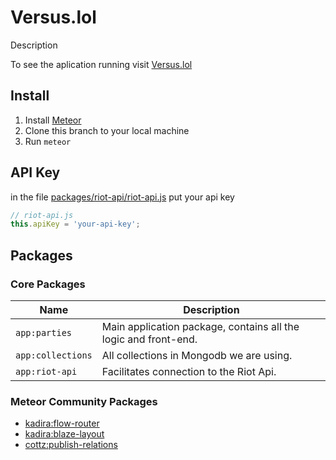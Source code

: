 # Versus.lol
Description

To see the aplication running visit [Versus.lol](https://www.versus.lol/)

## Install
1. Install [Meteor](https://www.meteor.com/install)
1. Clone this branch to your local machine
3. Run `meteor`

## API Key
in the file [packages/riot-api/riot-api.js](https://github.com/Goluis/riot-contest/blob/master/packages/riot-api/riot-api.js) put your api key
```js
// riot-api.js
this.apiKey = 'your-api-key';
```

## Packages
### Core Packages
| Name | Description |
| --- | --- |
| `app:parties` | Main application package, contains all the logic and front-end. |
| `app:collections` | All collections in Mongodb we are using.|
| `app:riot-api` | Facilitates connection to the Riot Api. |

### Meteor Community Packages
- [kadira:flow-router](https://github.com/kadirahq/flow-router/)
- [kadira:blaze-layout](https://github.com/kadirahq/blaze-layout/)
- [cottz:publish-relations](https://github.com/Goluis/cottz-publish-relations/)